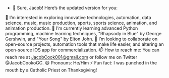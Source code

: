 - 👋 Sure, Jacob! Here’s the updated version for you:

👀 I’m interested in exploring innovative technologies, automation, data science, music, music production, sports, sports science, animation, and animation production.
🌱 I’m currently learning advanced Python programming, machine learning techniques, "Rhapsody in Blue" by George Gershwin, and "Your Song" by Elton John.
💞️ I’m looking to collaborate on open-source projects, automation tools that make life easier, and altering an open-source iOS app for commercialization.
📫 How to reach me: You can reach me at JacobCook001@gmail.com or follow me on Twitter @JacobCookoGC.
😄 Pronouns: He/Him
⚡ Fun fact: I was punched in the mouth by a Catholic Priest on Thanksgiving!

<!---
JacobCook00/JacobCook00 is a ✨ special ✨ repository because its `README.md` (this file) appears on your GitHub profile.
You can click the Preview link to take a look at your changes.
--->
